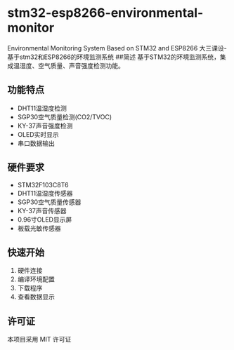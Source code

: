 # stm32-esp8266-environmental-monitor
Environmental Monitoring System Based on STM32 and ESP8266
大三课设-基于stm32和ESP8266的环境监测系统
##简述
基于STM32的环境监测系统，集成温湿度、空气质量、声音强度检测功能。

## 功能特点

- DHT11温湿度检测
- SGP30空气质量检测(CO2/TVOC)
- KY-37声音强度检测
- OLED实时显示
- 串口数据输出

## 硬件要求

- STM32F103C8T6
- DHT11温湿度传感器
- SGP30空气质量传感器
- KY-37声音传感器
- 0.96寸OLED显示屏
- 板载光敏传感器

## 快速开始

1. 硬件连接
2. 编译环境配置
3. 下载程序
4. 查看数据显示

## 许可证

本项目采用 MIT 许可证
